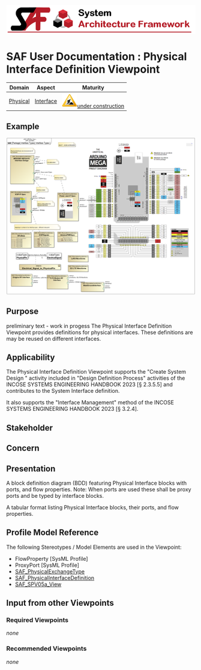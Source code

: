 ![System Architecture Framework](../diagrams/Banner_SAF.png)
# SAF User Documentation : Physical Interface Definition Viewpoint
|**Domain**|**Aspect**|**Maturity**|
| --- | --- | --- |
|[Physical](../domains.md#Domain-Physical)|[Interface](../aspects.md#Aspect-Interface)|![Under Construction](../diagrams/Under_construction_icon-yellow.svg )[under construction](../using-saf/maturity.md#under-construction)|
## Example
![Interface Types](../diagrams/Interface-Types.svg)
## Purpose
preliminary text - work in progess
The Physical Interface Definition Viewpoint provides definitions for physical interfaces. These definitions are may be reused on different interfaces.
## Applicability
The Physical Interface Definition Viewpoint supports the "Create System Design " activity included in "Design Definition Process" activities of the INCOSE SYSTEMS ENGINEERING HANDBOOK 2023 [§ 2.3.5.5] and contributes to the System Interface definition.

It also supports the "Interface Management" method of the INCOSE SYSTEMS ENGINEERING HANDBOOK 2023 [§ 3.2.4].
## Stakeholder
## Concern
## Presentation
A block definition diagram (BDD) featuring Physical Interface blocks with ports, and flow properties.
Note: When ports are used these shall be proxy ports and be typed by interface blocks.

A tabular format listing Physical Interface blocks, their ports, and flow properties.

## Profile Model Reference
The following Stereotypes / Model Elements are used in the Viewpoint:
* FlowProperty [SysML Profile]
* ProxyPort [SysML Profile]
* [SAF_PhysicalExchangeType](../stereotypes.md#SAF_PhysicalExchangeType)
* [SAF_PhysicalInterfaceDefinition](../stereotypes.md#SAF_PhysicalInterfaceDefinition)
* [SAF_SPV05a_View](../stereotypes.md#SAF_SPV05a_View)
## Input from other Viewpoints
### Required Viewpoints
*none*
### Recommended Viewpoints
*none*
